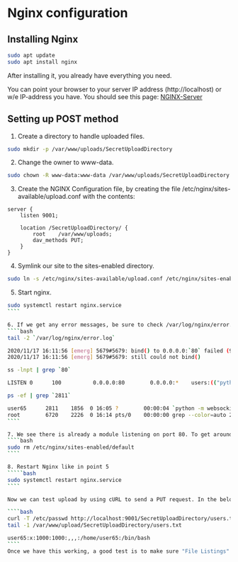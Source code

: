 # Nginx configuration

## Installing Nginx 
````bash
sudo apt update
sudo apt install nginx
````

After installing it, you already have everything you need.

You can point your browser to your server IP address (http://localhost) or w/e IP-address you have. You should see this page:
[NGINX-Server](https://ubuntucommunity.s3.dualstack.us-east-2.amazonaws.com/original/2X/7/7504d83a9fe8c09d861b2f7c49e144ac773f0c0d.png)

## Setting up POST method

1. Create a directory to handle uploaded files.
````bash  
sudo mkdir -p /var/www/uploads/SecretUploadDirectory
````
2. Change the owner to www-data.
````bash  
sudo chown -R www-data:www-data /var/www/uploads/SecretUploadDirectory
````
3. Create the NGINX Configuration file, by creating the file /etc/nginx/sites-available/upload.conf with the contents:
````vim
server {
	listen 9001;
	
	location /SecretUploadDirectory/ {
		root	/var/www/uploads;
		dav_methods	PUT;
	}
}
````
4. Symlink our site to the sites-enabled directory.
````bash 
sudo ln -s /etc/nginx/sites-available/upload.conf /etc/nginx/sites-enabled/
````

5. Start nginx.
`````bash  
sudo systemctl restart nginx.service
````

6. If we get any error messages, be sure to check /var/log/nginx/error.log. If using Pwnbox, we will see port 80 is already in use.
````bash
tail -2 `/var/log/nginx/error.log`

2020/11/17 16:11:56 [emerg] 5679#5679: bind() to 0.0.0.0:`80` failed (98: A`ddress already in use`)
2020/11/17 16:11:56 [emerg] 5679#5679: still could not bind()

ss -lnpt | grep `80`

LISTEN 0      100          0.0.0.0:80        0.0.0.0:*    users:(("python",pid=`2811`,fd=3),("python",pid=2070,fd=3),("python",pid=1968,fd=3),("python",pid=1856,fd=3))

ps -ef | grep `2811`

user65      2811    1856  0 16:05 ?        00:00:04 `python -m websockify 80 localhost:5901 -D`
root        6720    2226  0 16:14 pts/0    00:00:00 grep --color=auto 2811
````

7. We see there is already a module listening on port 80. To get around this, we can remove the default NGINX Configuration which binds on port 80.
````bash
sudo rm /etc/nginx/sites-enabled/default
````

8. Restart Nginx like in point 5
`````bash  
sudo systemctl restart nginx.service
````

Now we can test upload by using cURL to send a PUT request. In the below example, we will upload the /etc/passwd file to the server and call it users.txt

````bash 
curl -T /etc/passwd http://localhost:9001/SecretUploadDirectory/users.txt
tail -1 /var/www/upload/SecretUploadDirectory/users.txt 

user65:x:1000:1000:,,,:/home/user65:/bin/bash
````
Once we have this working, a good test is to make sure "File Listings" is not available by navigating to "http://localhost/SecretUploadDirectory". By default, with Apache, if we hit a directory without an index file (index.html), it will list all the files. This is bad for our use case of exfilling files because most of the files are sensitive by nature, and we want to do our best to hide them. Thanks to `NGINX being minimal, features like that are not enabled by default.
